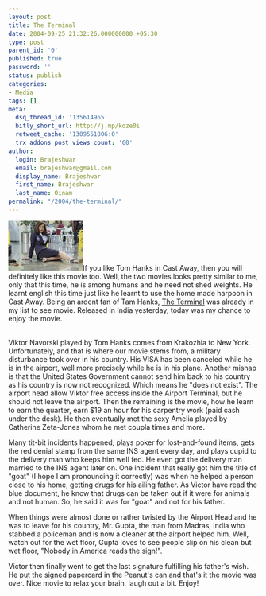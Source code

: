 ```yaml
---
layout: post
title: The Terminal
date: 2004-09-25 21:32:26.000000000 +05:30
type: post
parent_id: '0'
published: true
password: ''
status: publish
categories:
- Media
tags: []
meta:
  dsq_thread_id: '135614965'
  bitly_short_url: http://j.mp/koze0i
  retweet_cache: '1309551806:0'
  trx_addons_post_views_count: '60'
author:
  login: Brajeshwar
  email: brajeshwar@gmail.com
  display_name: Brajeshwar
  first_name: Brajeshwar
  last_name: Oinam
permalink: "/2004/the-terminal/"
---
```

<p><a href="http://www.theterminal-themovie.com/"><img src="/static/2004/09/theterminal.jpg" alt="The Terminal" /></a>If you like Tom Hanks in Cast Away, then you will definitely like this movie too. Well, the two movies looks pretty similar to me, only that this time, he is among humans and he need not shed weights. He learnt english this time just like he learnt to use the home made harpoon in Cast Away. Being an ardent fan of Tam Hanks, <a href="http://www.theterminal-themovie.com/" title="The Terminal, the movie">The Terminal</a> was already in my list to see movie. Released in India yesterday, today was my chance to enjoy the movie.</p>
<p><br />
Viktor Navorski played by Tom Hanks comes from Krakozhia to New York. Unfortunately, and that is where our movie stems from, a military disturbance took over in his country. His VISA has been canceled while he is in the airport, well more precisely while he is in his plane. Another mishap is that the United States Government cannot send him back to his country as his country is now not recognized. Which means he "does not exist". The airport head allow Viktor free access inside the Airport Terminal, but he should not leave the airport. Then the remaining is the movie, how he learn to earn the quarter, earn $19 an hour for his carpentry work (paid cash under the desk). He then eventually met the sexy Amelia played by Catherine Zeta-Jones whom he met coupla times and more.</p>
<p>Many tit-bit incidents happened, plays poker for lost-and-found items, gets the red denial stamp  from the same INS agent every day, and plays cupid to the delivery man who keeps him well fed. He even got the delivery man married to the INS agent later on. One incident that really got him the title of "goat" (I hope I am pronouncing it correctly) was when he helped a person close to his home, getting drugs for his ailing father. As Victor have read the blue document, he know that drugs can be taken out if it were for animals and not human. So, he said it was for "goat" and not for his father.</p>
<p>When things were almost done or rather twisted by the Airport Head and he was to leave for his country, Mr. Gupta, the man from Madras, India who stabbed a policeman and is now a cleaner at the airport helped him. Well, watch out for the wet floor, Gupta loves to see people slip on his clean but wet floor, "Nobody in America reads the sign!".</p>
<p>Victor then finally went to get the last signature fulfilling his father's wish. He put the signed papercard in the Peanut's can and that's it the movie was over. Nice movie to relax your brain, laugh out a bit. Enjoy!</p>

